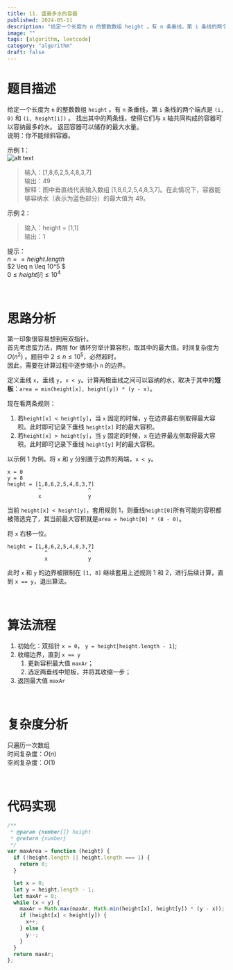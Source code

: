 ```yaml
---
title: 11. 盛最多水的容器
published: 2024-05-11
description: "给定一个长度为 n 的整数数组 height 。有 n 条垂线，第 i 条线的两个端点是 (i, 0) 和 (i, height[i]) 。"
image: ""
tags: [algorithm, leetcode]
category: "algorithm"
draft: false
---
```


# 题目描述

给定一个长度为 `n` 的整数数组 `height` 。有 `n` 条垂线，第 `i` 条线的两个端点是 `(i, 0)` 和 `(i, height[i])` 。
找出其中的两条线，使得它们与 `x` 轴共同构成的容器可以容纳最多的水。
返回容器可以储存的最大水量。
<br/>
说明：你不能倾斜容器。

示例 1：<br/>
![alt text](https://aliyun-lc-upload.oss-cn-hangzhou.aliyuncs.com/aliyun-lc-upload/uploads/2018/07/25/question_11.jpg)

> 输入：[1,8,6,2,5,4,8,3,7]<br/>
> 输出：49<br/>
> 解释：图中垂直线代表输入数组 [1,8,6,2,5,4,8,3,7]。在此情况下，容器能够容纳水（表示为蓝色部分）的最大值为 49。

示例 2：<br/>

> 输入：height = [1,1]<br/>
> 输出：1<br/>

提示：<br/>
$n == height.length$<br/>
$2 \leq n \leq 10^5 $<br/>
$0 \leq height[i] \leq 10^4$

<br/>

# 思路分析

第一印象很容易想到用双指针。<br/>
首先考虑蛮力法，两层 for 循环穷举计算容积，取其中的最大值。时间复杂度为 $O(n^2)$ 。题目中 $2 \leq n \leq 10^5$，必然超时。<br/>
因此，需要在计算过程中逐步缩小 `n` 的边界。<br/>

定义垂线 `x`，垂线 `y`，`x < y`。计算两根垂线之间可以容纳的水，取决于其中的**短板**：`area = min(height[x], height[y]) * (y - x)`。

现在看两条规则：<br/>

1. 若`height[x] < height[y]`，当 `x` 固定的时候，`y` 在边界最右侧取得最大容积。此时即可记录下垂线 `height[x]` 时的最大容积。
2. 若`height[x] > height[y]`，当 `y` 固定的时候，`x` 在边界最左侧取得最大容积。此时即可记录下垂线 `height[y]` 时的最大容积。

以示例 1 为例。将 `x` 和 `y` 分别置于边界的两端，`x < y`。

```
x = 0
y = 8
height = [1,8,6,2,5,4,8,3,7]
          ^               ^
          x               y
```

当前 `height[x] < height[y]`，套用规则 1，则垂线`height[0]`所有可能的容积都被筛选完了，其当前最大容积就是`area = height[0] * (8 - 0)`。<br/>

将 `x` 右移一位。

```
height = [1,8,6,2,5,4,8,3,7]
            ^             ^
            x             y
```

此时 `x` 和 `y` 的边界被限制在 `[1, 8]`
继续套用上述规则 1 和 2，进行后续计算，直到 `x == y`，退出算法。

<br/>

# 算法流程

1. 初始化：双指针 `x = 0`， `y = height[height.length - 1]`;
2. 收缩边界，直到 `x == y`
   1. 更新容积最大值 `maxAr`；
   2. 选定两垂线中短板，并将其收缩一步；
3. 返回最大值 `maxAr`

<br/>

# 复杂度分析

只遍历一次数组<br/>
时间复杂度：$O(n)$<br/>
空间复杂度：$O(1)$

<br/>

# 代码实现

```javascript
/**
 * @param {number[]} height
 * @return {number}
 */
var maxArea = function (height) {
  if (!height.length || height.length === 1) {
    return 0;
  }

  let x = 0;
  let y = height.length - 1;
  let maxAr = 0;
  while (x < y) {
    maxAr = Math.max(maxAr, Math.min(height[x], height[y]) * (y - x));
    if (height[x] < height[y]) {
      x++;
    } else {
      y--;
    }
  }
  return maxAr;
};
```
